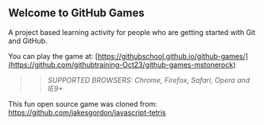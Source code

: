 ## Welcome to GitHub Games

A project based learning activity for people who are getting started with Git and GitHub.

You can play the game at: [https://githubschool.github.io/github-games/](https://github.com/githubtraining-Oct23/github-games-mstonerock)

>> _*SUPPORTED BROWSERS*: Chrome, Firefox, Safari, Opera and IE9+_

This fun open source game was cloned from: https://github.com/jakesgordon/javascript-tetris

